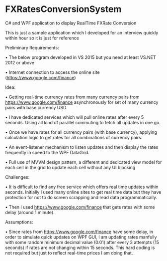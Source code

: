 # FXRatesConversionSystem
C# and WPF application to display RealTime FXRate Conversion

This is just a sample application which I developed for an interview quickly within hour so it is just for reference

Preliminary Requirements:

•	The below program developed in VS 2015 but you need at least VS.NET 2012 or above

•	Internet connection to access the online site (https://www.google.com/finance)

Idea:

•	Getting real-time currency rates from many currency pairs from https://www.google.com/finance asynchronously for set of many currency pairs with base currency USD.

•	I have dedicated services which will pull online rates after every 5 seconds. Using all kind of parallel commuting to fetch all updates in one go.

•	Once we have rates for all currency pairs (with base currency), applying calculation logic to get rates for all combinations of currency pairs.

•	An event-listener mechanism to listen updates and then display the rates frequently in speed to the WPF DataGrid.

•	Full use of MVVM design pattern, a different and dedicated view model for each cell in the grid to update each cell without any UI blocking

Challenges:

•	It is difficult to find any free service which offers real time updates within seconds. Initially I used many online sites to get real time data but they have protection for not to do screen scrapping and read data programmatically.

•	Then I used https://www.google.com/finance that gets rates with some delay (around 1 minute).

Assumptions:

•	Since rates from https://www.google.com/finance have some delay, in order to simulate quick updates on WPF GUI, I am updating rates manfully with some random minimum decimal value (0.01) after every 3 attempts (15 seconds) if rates are not changing within 15 seconds. This hard coding is not required but just to reflect real-time prices I am doing that. 
